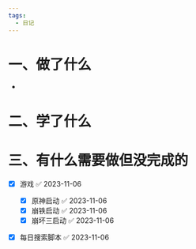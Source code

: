 ```yaml
---
tags:
  - 日记
---
```



# 一、做了什么

- 


# 二、学了什么




# 三、有什么需要做但没完成的
- [x] 游戏 ✅ 2023-11-06
	- [x] 原神启动 ✅ 2023-11-06
	- [x] 崩铁启动 ✅ 2023-11-06
	- [x] 崩坏三启动 ✅ 2023-11-06
- [x] 每日搜索脚本 ✅ 2023-11-06

